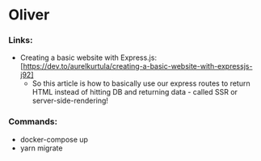 # Oliver

### Links: 
* Creating a basic website with Express.js: [https://dev.to/aurelkurtula/creating-a-basic-website-with-expressjs-j92]
  * So this article is how to basically use our express routes to return HTML instead of hitting DB and returning data - called SSR or server-side-rendering!

### Commands:
* docker-compose up
* yarn migrate